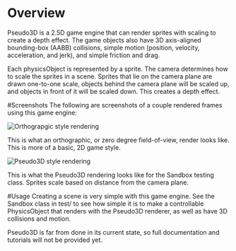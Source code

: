 # Overview
Pseudo3D is a 2.5D game engine that can render sprites with scaling to create a depth effect. The game objects also have 3D axis-aligned bounding-box (AABB) collisions, simple motion (position, velocity, acceleration, and jerk), and simple friction and drag.

Each physicsObject is represented by a sprite. The camera determines how to scale the sprites in a scene. Sprites that lie on the camera plane are drawn one-to-one scale, objects behind the camera plane will be scaled up, and objects in front of it will be scaled down. This creates a depth effect.

#Screenshots
The following are screenshots of a couple rendered frames using this game engine:

![Orthograpgic style rendering](https://i.imgur.com/eyxUMyG.png)

This is what an orthographic, or zero degree field-of-view, render looks like. This is more of a basic, 2D game style.

![Pseudo3D style rendering](https://i.imgur.com/7UZJGv9.png)

This is what the Pseudo3D rendering looks like for the Sandbox testing class. Sprites scale based on distance from the camera plane.

#Usage
Creating a scene is very simple with this game engine. See the Sandbox class in test/ to see how simple it is to make a controllable PhysicsObject that renders with the Pseudo3D renderer, as well as have 3D collisions and motion.

Pseudo3D is far from done in its current state, so full documentation and tutorials will not be provided yet. 